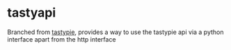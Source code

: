 tastyapi
========

Branched from [tastypie](https://github.com/toastdriven/django-tastypie), provides a way to use the tastypie api via a python interface apart from the http interface
